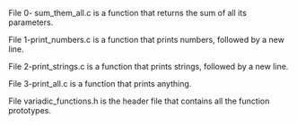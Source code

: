 
File 0-
sum_them_all.c is a function that returns the sum of all its
parameters.

File 1-print_numbers.c is a function that prints numbers, followed by a new line.

File 2-print_strings.c is a function that prints strings, followed by a new line.

File 3-print_all.c is a function that prints anything.

File variadic_functions.h is the header file that contains all the function prototypes.
